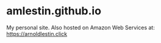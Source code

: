 # amlestin.github.io

My personal site. Also hosted on Amazon Web Services at: https://arnoldlestin.click
